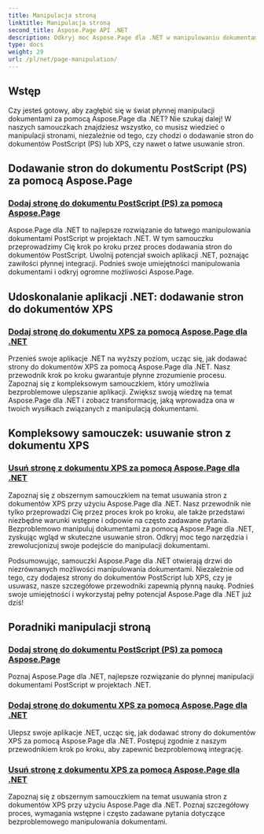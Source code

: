 ```yaml
---
title: Manipulacja stroną
linktitle: Manipulacja stroną
second_title: Aspose.Page API .NET
description: Odkryj moc Aspose.Page dla .NET w manipulowaniu dokumentami PostScript i XPS. Naucz się dodawać, ulepszać i usuwać strony dzięki naszym obszernym samouczkom.
type: docs
weight: 29
url: /pl/net/page-manipulation/
---
```


## Wstęp

Czy jesteś gotowy, aby zagłębić się w świat płynnej manipulacji dokumentami za pomocą Aspose.Page dla .NET? Nie szukaj dalej! W naszych samouczkach znajdziesz wszystko, co musisz wiedzieć o manipulacji stronami, niezależnie od tego, czy chodzi o dodawanie stron do dokumentów PostScript (PS) lub XPS, czy nawet o łatwe usuwanie stron.

## Dodawanie stron do dokumentu PostScript (PS) za pomocą Aspose.Page
### [Dodaj stronę do dokumentu PostScript (PS) za pomocą Aspose.Page](./add-page-to-postscript-ps-document/)

Aspose.Page dla .NET to najlepsze rozwiązanie do łatwego manipulowania dokumentami PostScript w projektach .NET. W tym samouczku przeprowadzimy Cię krok po kroku przez proces dodawania stron do dokumentów PostScript. Uwolnij potencjał swoich aplikacji .NET, poznając zawiłości płynnej integracji. Podnieś swoje umiejętności manipulowania dokumentami i odkryj ogromne możliwości Aspose.Page.

## Udoskonalanie aplikacji .NET: dodawanie stron do dokumentów XPS
### [Dodaj stronę do dokumentu XPS za pomocą Aspose.Page dla .NET](./add-page-to-xps-document/)

Przenieś swoje aplikacje .NET na wyższy poziom, ucząc się, jak dodawać strony do dokumentów XPS za pomocą Aspose.Page dla .NET. Nasz przewodnik krok po kroku gwarantuje płynne zrozumienie procesu. Zapoznaj się z kompleksowym samouczkiem, który umożliwia bezproblemowe ulepszanie aplikacji. Zwiększ swoją wiedzę na temat Aspose.Page dla .NET i zobacz transformację, jaką wprowadza ona w twoich wysiłkach związanych z manipulacją dokumentami.

## Kompleksowy samouczek: usuwanie stron z dokumentu XPS
### [Usuń stronę z dokumentu XPS za pomocą Aspose.Page dla .NET](./remove-page-from-xps-document/)

Zapoznaj się z obszernym samouczkiem na temat usuwania stron z dokumentów XPS przy użyciu Aspose.Page dla .NET. Nasz przewodnik nie tylko przeprowadzi Cię przez proces krok po kroku, ale także przedstawi niezbędne warunki wstępne i odpowie na często zadawane pytania. Bezproblemowo manipuluj dokumentami za pomocą Aspose.Page dla .NET, zyskując wgląd w skuteczne usuwanie stron. Odkryj moc tego narzędzia i zrewolucjonizuj swoje podejście do manipulacji dokumentami.

Podsumowując, samouczki Aspose.Page dla .NET otwierają drzwi do niezrównanych możliwości manipulowania dokumentami. Niezależnie od tego, czy dodajesz strony do dokumentów PostScript lub XPS, czy je usuwasz, nasze szczegółowe przewodniki zapewnią płynną naukę. Podnieś swoje umiejętności i wykorzystaj pełny potencjał Aspose.Page dla .NET już dziś!
## Poradniki manipulacji stroną
### [Dodaj stronę do dokumentu PostScript (PS) za pomocą Aspose.Page](./add-page-to-postscript-ps-document/)
Poznaj Aspose.Page dla .NET, najlepsze rozwiązanie do płynnej manipulacji dokumentami PostScript w projektach .NET.
### [Dodaj stronę do dokumentu XPS za pomocą Aspose.Page dla .NET](./add-page-to-xps-document/)
Ulepsz swoje aplikacje .NET, ucząc się, jak dodawać strony do dokumentów XPS za pomocą Aspose.Page dla .NET. Postępuj zgodnie z naszym przewodnikiem krok po kroku, aby zapewnić bezproblemową integrację.
### [Usuń stronę z dokumentu XPS za pomocą Aspose.Page dla .NET](./remove-page-from-xps-document/)
Zapoznaj się z obszernym samouczkiem na temat usuwania stron z dokumentów XPS przy użyciu Aspose.Page dla .NET. Poznaj szczegółowy proces, wymagania wstępne i często zadawane pytania dotyczące bezproblemowego manipulowania dokumentami.